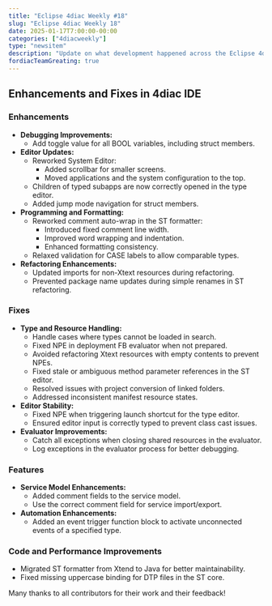 ```yaml
---
title: "Eclipse 4diac Weekly #18"
slug: "Eclipse 4diac Weekly 18"
date: 2025-01-17T7:00:00-00:00
categories: ["4diacweekly"]
type: "newsitem"
description: "Update on what development happened across the Eclipse 4diac project in the week from January 10 to January 17, 2025."
fordiacTeamGreating: true
---
```


## Enhancements and Fixes in 4diac IDE

### Enhancements
- **Debugging Improvements:**
  - Add toggle value for all BOOL variables, including struct members.
- **Editor Updates:**
  - Reworked System Editor:
    - Added scrollbar for smaller screens.
    - Moved applications and the system configuration to the top.
  - Children of typed subapps are now correctly opened in the type editor.
  - Added jump mode navigation for struct members.
- **Programming and Formatting:**
  - Reworked comment auto-wrap in the ST formatter:
    - Introduced fixed comment line width.
    - Improved word wrapping and indentation.
    - Enhanced formatting consistency.
  - Relaxed validation for CASE labels to allow comparable types.
- **Refactoring Enhancements:**
  - Updated imports for non-Xtext resources during refactoring.
  - Prevented package name updates during simple renames in ST refactoring.

### Fixes
- **Type and Resource Handling:**
  - Handle cases where types cannot be loaded in search.
  - Fixed NPE in deployment FB evaluator when not prepared.
  - Avoided refactoring Xtext resources with empty contents to prevent NPEs.
  - Fixed stale or ambiguous method parameter references in the ST editor.
  - Resolved issues with project conversion of linked folders.
  - Addressed inconsistent manifest resource states.
- **Editor Stability:**
  - Fixed NPE when triggering launch shortcut for the type editor.
  - Ensured editor input is correctly typed to prevent class cast issues.
- **Evaluator Improvements:**
  - Catch all exceptions when closing shared resources in the evaluator.
  - Log exceptions in the evaluator process for better debugging.

### Features
- **Service Model Enhancements:**
  - Added comment fields to the service model.
  - Use the correct comment field for service import/export.
- **Automation Enhancements:**
  - Added an event trigger function block to activate unconnected events of a specified type.

### Code and Performance Improvements
- Migrated ST formatter from Xtend to Java for better maintainability.
- Fixed missing uppercase binding for DTP files in the ST core.


Many thanks to all contributors for their work and their feedback!
